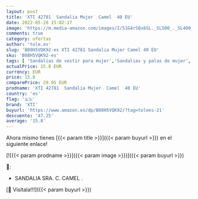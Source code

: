 ```yaml
---
layout: post
title: 'XTI 42781  Sandalia Mujer  Camel  40 EU'
date: 2022-05-28 15:02:17
image: 'https://m.media-amazon.com/images/I/51G4rSQs6SL._SL500_._SL400_.jpg'
comments: true
category: ofertas
author: 'tole.es'
slug: 'B08H5VQK92-es XTI 42781 Sandalia Mujer Camel 40 EU'
sku: 'B08H5VQK92-es'
tags: [ 'Sandalias de vestir para mujer','Sandalias y palas de mujer','Zapatos','Zapatos para mujer','Zapatos y complementos','sandalia','xti','🇪🇸', ]
actualPrice: 15.8 EUR
currency: EUR
price: 15.8
comparePrice: 29.95 EUR
prodname: 'XTI 42781  Sandalia Mujer  Camel  40 EU'
country: 'es'
flag: '🇪🇸'
brand: 'XTI'
buyurl: 'https://www.amazon.es/dp/B08H5VQK92/?tag=tolees-21'
descuento: '47.25'
average: '15.8'
---
```


Ahora mismo tienes [{{< param title >}}]({{< param buyurl >}}) en el siguiente enlace!

[![{{< param prodname >}}]({{< param image >}})]({{< param buyurl >}})

🔎:

- SANDALIA SRA. C. CAMEL .

[🛒 Visítala!!!]({{< param buyurl >}})
